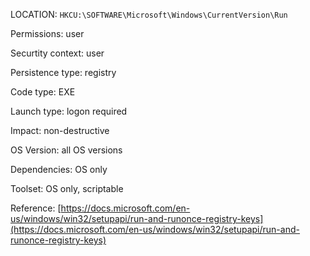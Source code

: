 LOCATION: `HKCU:\SOFTWARE\Microsoft\Windows\CurrentVersion\Run`

Permissions: user

Securtity context: user

Persistence type: registry

Code type: EXE

Launch type: logon required

Impact: non-destructive

OS Version: all OS versions

Dependencies: OS only

Toolset: OS only, scriptable

Reference: [https://docs.microsoft.com/en-us/windows/win32/setupapi/run-and-runonce-registry-keys](https://docs.microsoft.com/en-us/windows/win32/setupapi/run-and-runonce-registry-keys)
